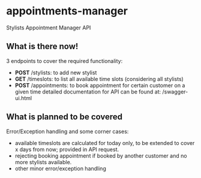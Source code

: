 # appointments-manager
Stylists Appointment Manager API

## What is there now!
3 endpoints to cover the required functionality:
- **POST** /stylists: to add new stylist
- **GET** /timeslots: to list all available time slots (considering all stylists)
- **POST** /appointments: to book appointment for certain customer on a given time
detailed documentation for API can be found at: /swagger-ui.html

## What is planned to be covered
Error/Exception handling and some corner cases:
- available timeslots are calculated for today only, to be extended to cover x days from now; provided in API request.
- rejecting booking appointment if booked by another customer and no more stylists available.
- other minor error/exception handling
